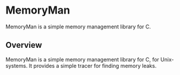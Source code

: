 # MemoryMan

MemoryMan is a simple memory management library for C.

## Overview

MemoryMan is a simple memory management library for C, for Unix-systems. It provides a simple tracer for finding memory leaks.
